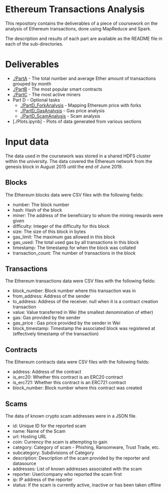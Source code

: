 # Ethereum Transactions Analysis
This repository contains the deliverables of a piece of coursework on the analysis of Ethereum transactions, done using MapReduce and Spark.

The description and results of each part are available as the README file in each of the sub-directories.

# Deliverables
- [./PartA](PartA) - The total number and average Ether amount of transactions grouped by month
- [./PartB](PartB) - The most popular smart contracts
- [./PartC](PartC) - The most active miners
- Part D - Optional tasks
    - [./PartD_ForkAnalysis](PartD_ForkAnalysis) - Mapping Ethereum price with forks
    - [./PartD_GasAnalysis](PartD_GasAnalysis) - Gas price analysis
    - [./PartD_ScamAnalysis](PartD_ScamAnalysis) - Scam analysis
- [./Plots.ipynb] - Plots of data generated from various sections

# Input data
The data used in the coursework was stored in a shared HDFS cluster within the university. The data covered the Ethereum network from the genesis block in August 2015 until the end of June 2019.

## Blocks
The Ethereum blocks data were CSV files with the following fields:
- number: The block number
- hash: Hash of the block
- miner: The address of the beneficiary to whom the mining rewards were given
- difficulty: Integer of the difficulty for this block
- size: The size of this block in bytes
- gas_limit: The maximum gas allowed in this block
- gas_used: The total used gas by all transactions in this block
- timestamp: The timestamp for when the block was collated
- transaction_count: The number of transactions in the block

## Transactions
The Ethereum transactions data were CSV files with the following fields:
- block_number: Block number where this transaction was in
- from_address: Address of the sender
- to_address: Address of the receiver. null when it is a contract creation transaction
- value: Value transferred in Wei (the smallest denomination of ether)
- gas: Gas provided by the sender
- gas_price : Gas price provided by the sender in Wei
- block_timestamp: Timestamp the associated block was registered at (effectively timestamp of the transaction)

## Contracts
The Ethereum contracts data were CSV files with the following fields:
- address: Address of the contract
- is_erc20: Whether this contract is an ERC20 contract
- is_erc721: Whether this contract is an ERC721 contract
- block_number: Block number where this contract was created

## Scams
The data of known crypto scam addresses were in a JSON file.
- id: Unique ID for the reported scam
- name: Name of the Scam
- url: Hosting URL
- coin: Currency the scam is attempting to gain
- category: Category of scam - Phishing, Ransomware, Trust Trade, etc.
- subcategory: Subdivisions of Category
- description: Description of the scam provided by the reporter and datasource
- addresses: List of known addresses associated with the scam
- reporter: User/company who reported the scam first
- ip: IP address of the reporter
- status: If the scam is currently active, inactive or has been taken offline